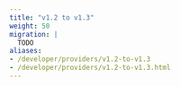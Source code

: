 ```yaml
---
title: "v1.2 to v1.3"
weight: 50
migration: |
  TODO
aliases:
- /developer/providers/v1.2-to-v1.3
- /developer/providers/v1.2-to-v1.3.html
---
```

